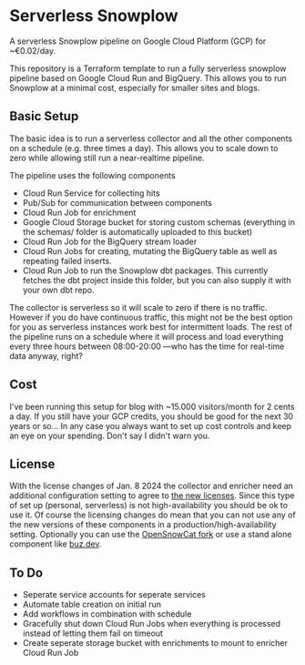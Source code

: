 # Serverless Snowplow
A serverless Snowplow pipeline on Google Cloud Platform (GCP) for ~€0.02/day.

This repository is a Terraform template to run a fully serverless snowplow pipeline based on Google Cloud Run and BigQuery.
This allows you to run Snowplow at a minimal cost, especially for smaller sites and blogs. 

## Basic Setup
The basic idea is to run a serverless collector and all the other components on a schedule (e.g. three times a day). This allows you to scale
down to zero while allowing still run a near-realtime pipeline. 

The pipeline uses the following components
- Cloud Run Service for collecting hits 
- Pub/Sub for communication between components
- Cloud Run Job for enrichment
- Google Cloud Storage bucket for storing custom schemas (everything in the schemas/ folder is automatically uploaded to this bucket)
- Cloud Run Job for the BigQuery stream loader
- Cloud Run Jobs for creating, mutating the BigQuery table as well as repeating failed inserts.
- Cloud Run Job to run the Snowplow dbt packages. This currently fetches the dbt project inside this folder, but you can also supply 
it with your own dbt repo. 

The collector is serverless so it will scale to zero if there is no traffic. However if you do have continuous traffic, 
this might not be the best option for you as serverless instances work best for intermittent loads. The rest of the pipeline
runs on a schedule where it will process and load everything every three hours between 08:00-20:00 —who has the time for 
real-time data anyway, right?

## Cost
I've been running this setup for blog with ~15.000 visitors/month for 2 cents a day. If you still have your GCP credits, you should be good 
for the next 30 years or so... In any case you always want to set up cost controls and keep an eye on your spending. Don't say I didn't warn you.

## License
With the license changes of Jan. 8 2024 the collector and enricher need an additional configuration setting to agree to [the new licenses](https://docs.snowplow.io/docs/contributing/copyright-license/). Since this type of set up (personal, serverless) is not high-availability you should be ok to use it. Of course the licensing changes do mean that you can not use any of the new versions of these components in a production/high-availability setting. Optionally you can use the [OpenSnowCat fork](https://github.com/opensnowcat/) or use a stand alone component like [buz.dev](buz.dev).

## To Do
- Seperate service accounts for seperate services
- Automate table creation on initial run
- Add workflows in combination with schedule
- Gracefully shut down Cloud Run Jobs when everything is processed instead of letting them fail on timeout
- Create seperate storage bucket with enrichments to mount to enricher Cloud Run Job
